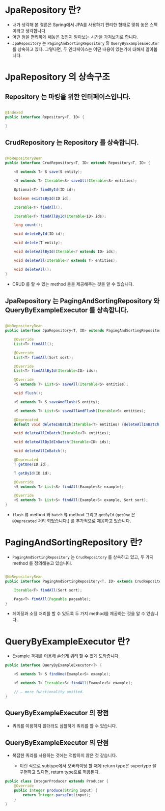 # JpaRepository 란?

- 내가 생각해 본 결론은 Spring에서 JPA를 사용하기 편리한 형태로 맞춰 놓은 스펙이라고 생각합니다.
- 어떤 점을 편리하게 해놓은 것인지 알아보는 시간을 가져보기로 합니다.
- `JpaRepository` 는 `PagingAndSortingRepository` 와 `QueryByExampleExecutor` 를 상속하고 있다. 그렇다면, 두 인터페이스는 어떤 내용이 있는가에 대해서 알아봅니다.

# JpaRepository 의 상속구조

## Repository 는 마킹을 위한 인터페이스입니다.

```java

@Indexed
public interface Repository<T, ID> {

}
```

## CrudRepository 는 Repository 를 상속합니다.

```java

@NoRepositoryBean
public interface CrudRepository<T, ID> extends Repository<T, ID> {

    <S extends T> S save(S entity);

    <S extends T> Iterable<S> saveAll(Iterable<S> entities);

    Optional<T> findById(ID id);

    boolean existsById(ID id);

    Iterable<T> findAll();

    Iterable<T> findAllById(Iterable<ID> ids);

    long count();

    void deleteById(ID id);

    void delete(T entity);

    void deleteAllById(Iterable<? extends ID> ids);

    void deleteAll(Iterable<? extends T> entities);

    void deleteAll();
}
```

- CRUD 를 할 수 있는 method 들을 제공해주는 것을 알 수 있습니다.

## JpaRepository 는 PagingAndSortingRepository 와 QueryByExampleExecutor 를 상속합니다.

```java

@NoRepositoryBean
public interface JpaRepository<T, ID> extends PagingAndSortingRepository<T, ID>, QueryByExampleExecutor<T> {

    @Override
    List<T> findAll();

    @Override
    List<T> findAll(Sort sort);

    @Override
    List<T> findAllById(Iterable<ID> ids);

    @Override
    <S extends T> List<S> saveAll(Iterable<S> entities);

    void flush();

    <S extends T> S saveAndFlush(S entity);

    <S extends T> List<S> saveAllAndFlush(Iterable<S> entities);

    @Deprecated
    default void deleteInBatch(Iterable<T> entities) {deleteAllInBatch(entities);}

    void deleteAllInBatch(Iterable<T> entities);

    void deleteAllByIdInBatch(Iterable<ID> ids);

    void deleteAllInBatch();

    @Deprecated
    T getOne(ID id);

    T getById(ID id);

    @Override
    <S extends T> List<S> findAll(Example<S> example);

    @Override
    <S extends T> List<S> findAll(Example<S> example, Sort sort);
}
```

- `flush` 류 method 와 `batch` 류 method 그리고 `getById` (`getOne` 은 `@Deprecated` 처리 되었습니다.) 를 추가적으로 제공하고 있습니다.

# PagingAndSortingRepository 란?

- `PagingAndSortingRepository` 는 `CrudRepository` 를 상속하고 있고, 두 가지 method 를 정의해놓고 있습니다.

```java

@NoRepositoryBean
public interface PagingAndSortingRepository<T, ID> extends CrudRepository<T, ID> {

    Iterable<T> findAll(Sort sort);

    Page<T> findAll(Pageable pageable);
}
```

- 페이징과 소팅 처리를 할 수 있도록 두 가지 method를 제공하는 것을 알 수 있습니다.

# QueryByExampleExecutor 란?

- Example 객체를 이용해 손쉽게 쿼리 할 수 있게 도와줍니다.

```java
public interface QueryByExampleExecutor<T> {

    <S extends T> S findOne(Example<S> example);

    <S extends T> Iterable<S> findAll(Example<S> example);

    // … more functionality omitted.
}
```

## QueryByExampleExecutor 의 장점

- 쿼리를 이용하지 않더라도 심플하게 쿼리를 할 수 있습니다.

## QueryByExampleExecutor 의 단점

- 복잡한 쿼리를 사용하는 것에는 적합하지 않은 것 같습니다.

  - 이런 식으로 subtype에서 오버라이딩 할 때에 return type은 supertype 을 구현하고 있다면, return type으로 허용된다.

```java
public class IntegerProducer extends Producer {
    @Override
    public Integer produce(String input) {
        return Integer.parseInt(input);
    }
}
```